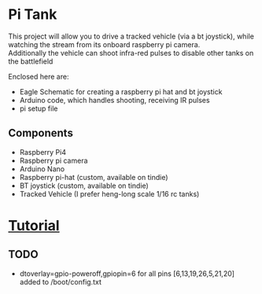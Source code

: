 <h1>Pi Tank</h1>
  This project will allow you to drive a tracked vehicle (via a bt joystick), while watching 
  the stream from its onboard raspberry pi camera. <br>
  Additionally the vehicle can shoot infra-red pulses to disable other tanks on the battlefield
  
  Enclosed here are: 
     <ul>
        <li>Eagle Schematic for creating a raspberry pi hat and bt joystick</li>
        <li>Arduino code, which handles shooting, receiving IR pulses</li>
        <li>pi setup file</li>
     </ul>
<h2>Components</h2>
   <ul>
      <li>Raspberry Pi4</li>
      <li>Raspberry pi camera</li>
      <li>Arduino Nano</li>
      <li>Raspberry pi-hat (custom, available on tindie)</li>
      <li>BT joystick (custom, available on tindie)</li>
      <li>Tracked Vehicle (I prefer heng-long scale 1/16 rc tanks)</li>
   </ul>
   
<h1><a href="https://www.github.com/Paulware/piTank/tutorial.html">Tutorial</a></h1>
   
<h2>TODO</h2>
<ul>
   <li>dtoverlay=gpio-poweroff,gpiopin=6 for all pins [6,13,19,26,5,21,20] added to /boot/config.txt </li>
</ul>
